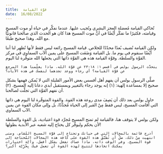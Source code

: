 ```yaml
---
title:  قوَّة القيامة
date:  16/08/2022
---
```


تُحاكي القيامة مُعضلة العجز البشري وتُجيب عليها. عندما نفكِّر في حياة أو موت المسيح وقيامته، فكثيرًا ما نفكّر أَيْضًا في أنَّ موت المسيح هذا كان هو الحدث الذي صالحنا قانونيًّا مع الله. وهذا صحيح طبعًا.

ولكن القيامة تُضيف بُعدًا محدّدًا للخلاص. قيامة المسيح رائعة ليس فقط لأنها تُظهِر لنا أننا أَيْضًا سنقوم في يوم ما. بل القيامة وَضَعَت المسيح على يمين الآب السماوي في مركز القوَّة والسلطة. وقوَّة القيامة هذه هي القوَّة ذاتها التي يجعلها الله متوفِّرة لنا اليوم.

`يتحدَّث الرسول بولس في أفسس ١: ١٨-٢٣ عن قوَّة الله. ماذا يعلِّمنا هذا المرجع عن قوَّة القيامة؟ أي رجاء ووعد تجدهما لنفسك في هذه الآيات؟`

صلَّى الرسول بولس أن يفهم أهل أفسس بعض الأمور القليلة التي لا يُمكن فهمها بشكل صحيح إلا بمساعدة إلهية: (١) إنه يوجد رجاء بالتغيير وبمستقبل أبدي دعانا إليه المسيح. (٢) أن نفهم القوَّة التي تجلَّت لصالحنا.

حاول بولس بعد ذلك أن يَصِفَ مدى روعة هذه القوة. والقوة المتوفّرة لنا اليوم هي ذاتها التي أقامت المسيح، ليس فقط مِنْ القبر إلى الحياة مُجدَّدًا، بل وإلى مكان القوة عن يمين الآب السماوي.

ولكن بولس لا يتوقف هنا، فالقيامة لم تمنح المسيح مُجرَّد قوة اعتيادية، بل القوة والسلطة لأن يحكم وليوفَّر كل يحتاج إليه شعبه عبر الأبدية بطولها!

`أدرج قائمة بالمجالات التي في حياتك وتحتاج إلى قوَّة المسيح المُقام. ومتى انتهيت مِنْ ذلك، صلِّ أن تُطَبَّقْ هذه القوة على كافة هذه المجالات المُحتاجة إلى قوة المسيح. وفي الوقت ذاته، ماذا عساك تفعل بشكل أفضل، وأيَّة اختيارات يمكنك اتخاذها لتتيح لهذه القوة أن تعمل فيك بِحُرِّيَّة أكبر؟`